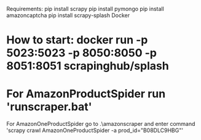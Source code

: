 Requirements:
pip install scrapy
pip install pymongo
pip install amazoncaptcha
pip install scrapy-splash
Docker

How to start:
docker run -p 5023:5023 -p 8050:8050 -p 8051:8051 scrapinghub/splash
=====================================================================
For AmazonProductSpider run 'runscraper.bat'
=====================================================================
For AmazonOneProductSpider go to .\amazonscraper and enter command 'scrapy crawl AmazonOneProductSpider -a prod_id="B08DLC9HBG"'

